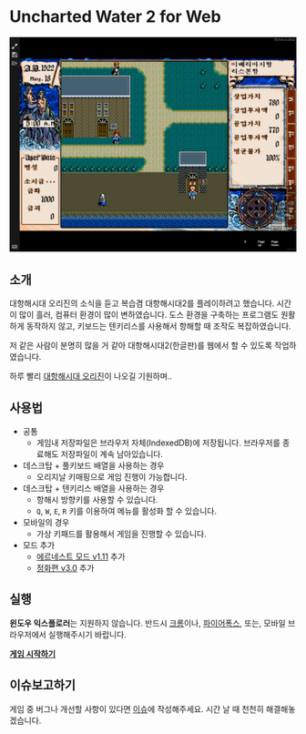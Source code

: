 # Uncharted Water 2 for Web

<p align="center">
  <img src="./screenshot.png" alt="Uncharted Water Play" width="600" />
</p>

## 소개

대항해시대 오리진의 소식을 듣고 복습겸 대항해시대2를 플레이하려고 했습니다. 시간이 많이 흘러, 컴퓨터 환경이 많이 변하였습니다.
도스 환경을 구축하는 프로그램도 원활하게 동작하지 않고, 키보드는 텐키리스를 사용해서 항해할 때 조작도 복잡하였습니다.

저 같은 사람이 분명히 많을 거 같아 대항해시대2(한글판)를 웹에서 할 수 있도록 작업하였습니다.

하루 빨리 [대항해시대 오리진](https://namu.wiki/w/%EB%8C%80%ED%95%AD%ED%95%B4%EC%8B%9C%EB%8C%80%20%EC%98%A4%EB%A6%AC%EC%A7%84)이 나오길 기원하며..

## 사용법

 - 공통
   - 게임내 저장파일은 브라우저 자체(IndexedDB)에 저장됩니다. 브라우저를 종료해도 저장파일이 계속 남아있습니다.
 - 데스크탑 + 풀키보드 배열을 사용하는 경우
   - 오리지날 키매핑으로 게임 진행이 가능합니다.
 - 데스크탑 + 텐키리스 배열을 사용하는 경우
   - 항해시 방향키를 사용할 수 있습니다.
   - `Q`, `W`, `E`, `R` 키를 이용하여 메뉴를 활성화 할 수 있습니다.
 - 모바일의 경우
   - 가상 키패드를 활용해서 게임을 진행할 수 있습니다.
 - 모드 추가
   - [에르네스트 모드 v1.11](https://cafe.naver.com/daehangs/71466) 추가
   - [정화편 v3.0](https://cafe.naver.com/daehangs/52187) 추가

## 실행

**윈도우 익스플로러**는 지원하지 않습니다. 반드시 [크롬](https://www.google.com/chrome/)이나, [파이어폭스](https://www.mozilla.org/ko/firefox/new/),
또는, 모바일 브라우저에서 실행해주시기 바랍니다.

**[게임 시작하기](http://unchartedwater2.wani.kr)**

## 이슈보고하기

게임 중 버그나 개선할 사항이 있다면 [이슈](https://github.com/wan2land/unchartedwater2/issues)에 작성해주세요. 시간 날 때 천천히 해결해놓겠습니다.
